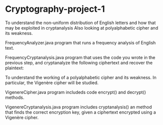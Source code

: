 # Cryptography-project-1
To understand the non-uniform distribution of English letters and how that may be exploited in cryptanalysis Also looking at polyalphabetic cipher and its weakness.

FrequencyAnalyzer.java program that runs a frequency analysis of English text.
 
FrequencyCryptanalysis.java program that uses the code you wrote in the previous step, and cryptanalyze the following ciphertext and recover the plaintext:
 
To understand the working of a polyalphabetic cipher and its weakness. In particular, the Vigenère cipher will be studied.

VigenereCipher.java program includeds code encrypt() and decrypt() methods.

VigenereCryptanalysis.java program includes cryptanalysis() an method that finds the correct encryption key, given a ciphertext encrypted using a Vigenère cipher. 

